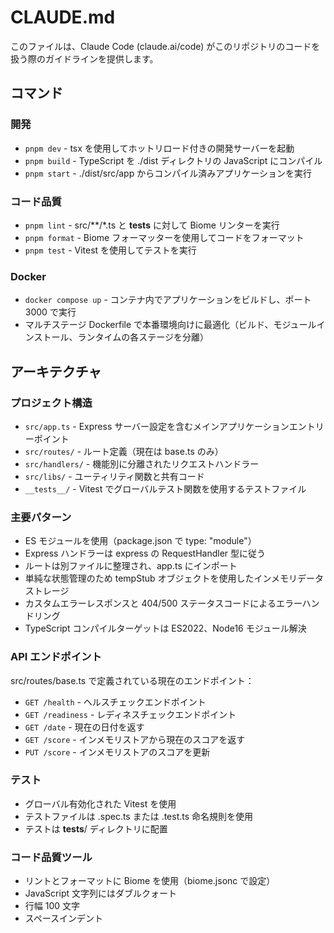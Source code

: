 # CLAUDE.md

このファイルは、Claude Code (claude.ai/code) がこのリポジトリのコードを扱う際のガイドラインを提供します。

## コマンド

### 開発
- `pnpm dev` - tsx を使用してホットリロード付きの開発サーバーを起動
- `pnpm build` - TypeScript を ./dist ディレクトリの JavaScript にコンパイル
- `pnpm start` - ./dist/src/app からコンパイル済みアプリケーションを実行

### コード品質
- `pnpm lint` - src/**/*.ts と __tests__ に対して Biome リンターを実行
- `pnpm format` - Biome フォーマッターを使用してコードをフォーマット
- `pnpm test` - Vitest を使用してテストを実行

### Docker
- `docker compose up` - コンテナ内でアプリケーションをビルドし、ポート 3000 で実行
- マルチステージ Dockerfile で本番環境向けに最適化（ビルド、モジュールインストール、ランタイムの各ステージを分離）

## アーキテクチャ

### プロジェクト構造
- `src/app.ts` - Express サーバー設定を含むメインアプリケーションエントリーポイント
- `src/routes/` - ルート定義（現在は base.ts のみ）
- `src/handlers/` - 機能別に分離されたリクエストハンドラー
- `src/libs/` - ユーティリティ関数と共有コード
- `__tests__/` - Vitest でグローバルテスト関数を使用するテストファイル

### 主要パターン
- ES モジュールを使用（package.json で type: "module"）
- Express ハンドラーは express の RequestHandler 型に従う
- ルートは別ファイルに整理され、app.ts にインポート
- 単純な状態管理のため tempStub オブジェクトを使用したインメモリデータストレージ
- カスタムエラーレスポンスと 404/500 ステータスコードによるエラーハンドリング
- TypeScript コンパイルターゲットは ES2022、Node16 モジュール解決

### API エンドポイント
src/routes/base.ts で定義されている現在のエンドポイント：
- `GET /health` - ヘルスチェックエンドポイント
- `GET /readiness` - レディネスチェックエンドポイント
- `GET /date` - 現在の日付を返す
- `GET /score` - インメモリストアから現在のスコアを返す
- `PUT /score` - インメモリストアのスコアを更新

### テスト
- グローバル有効化された Vitest を使用
- テストファイルは .spec.ts または .test.ts 命名規則を使用
- テストは __tests__/ ディレクトリに配置

### コード品質ツール
- リントとフォーマットに Biome を使用（biome.jsonc で設定）
- JavaScript 文字列にはダブルクォート
- 行幅 100 文字
- スペースインデント